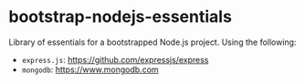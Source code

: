 # bootstrap-nodejs-essentials

Library of essentials for a bootstrapped Node.js project. Using the following:

- `express.js`: https://github.com/expressjs/express
- `mongodb`: https://www.mongodb.com
